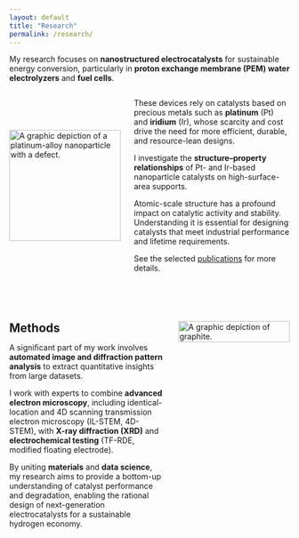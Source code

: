```yaml
---
layout: default
title: "Research"
permalink: /research/
---
```


My research focuses on **nanostructured electrocatalysts** for sustainable energy conversion, particularly in **proton exchange membrane (PEM) water electrolyzers** and **fuel cells**. 

<div style="display: flex; flex-wrap: wrap; gap: 1.5rem; align-items: center; margin-bottom: 2rem;">
  <!-- Left column (slightly wider) -->
  <div style="flex: 1; min-width: 200px;">
    <img src="/assets/img/NP-APB-square.png"
     alt="A graphic depiction of a platinum-alloy nanoparticle with a defect."
     style="width: min(60vw, 100%, 500px); aspect-ratio: 1 / 1; object-fit: cover; display:block; margin-inline:auto;">
  </div>
  
  <!-- Right column -->
  <div style="flex: 1.8; min-width: 280px;">
    <p>These devices rely on catalysts based on precious metals such as <b>platinum</b> (Pt) and <b>iridium</b> (Ir), whose scarcity and cost drive the need for more efficient, durable, and resource-lean designs.</p>
    <p>I investigate the <b>structure–property relationships</b> of Pt- and Ir-based nanoparticle catalysts on high-surface-area supports.</p>
    <p>Atomic-scale structure has a profound impact on catalytic activity and stability. Understanding it is essential for designing catalysts that meet industrial performance and lifetime requirements.</p>
    <p>See the selected <a href="/publications/">publications</a> for more details.</p>
  </div>
  <br>
</div>

<div style="display: flex; flex-wrap: wrap; gap: 1.5rem; align-items: flex-start; margin-bottom: 2rem;">
  <!-- Left column: heading + text -->
  <div style="flex: 2.5; min-width: 280px;">
    <h2 id="methods" style="margin: 0 0 .5rem 0;">Methods</h2>
    <p>A significant part of my work involves <b>automated image and diffraction pattern analysis</b> to extract quantitative insights from large datasets.</p>
    <p>I work with experts to combine <b>advanced electron microscopy</b>, including identical-location and 4D scanning transmission electron microscopy (IL-STEM, 4D-STEM), with <b>X-ray diffraction (XRD)</b> and <b>electrochemical testing</b> (TF-RDE, modified floating electrode).</p>
    <p>By uniting <b>materials</b> and <b>data science</b>, my research aims to provide a bottom-up understanding of catalyst performance and degradation, enabling the rational design of next-generation electrocatalysts for a sustainable hydrogen economy.</p>
  </div>

  <!-- Right column: image (≤60% of screen on phones, centered; height capped to avoid tall gaps) -->
  <div style="flex: 1; min-width: 200px;">
    <img src="/assets/img/graphite2.png"
         alt="A graphic depiction of graphite."
         style="width: min(60vw, 100%, 500px);
                height: auto;
                max-height: min(60vw, 360px);
                object-fit: contain;
                display: block;
                margin-inline: auto;">
  </div>
</div>
